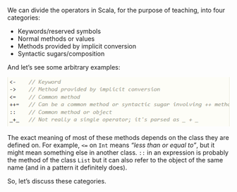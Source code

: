 We can divide the operators in Scala, for the purpose of teaching, into four categories:

* Keywords/reserved symbols
* Normal methods or values
* Methods provided by implicit conversion
* Syntactic sugars/composition

And let’s see some arbitrary examples:

![](/assets/symbol.png)

The exact meaning of most of these methods depends on the class they are defined on. For example, `<=` on `Int` means _“less than or equal to”_, but it might mean something else in another class. `::` in an expression is probably the method of the class `List` but it can also refer to the object of the same name \(and in a pattern it definitely does\).

So, let’s discuss these categories.

